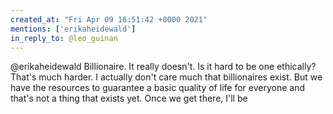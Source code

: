 ```yaml
---
created_at: "Fri Apr 09 16:51:42 +0000 2021"
mentions: ['erikaheidewald']
in_reply_to: @leo_guinan
---
```


@erikaheidewald Billionaire. It really doesn't. Is it hard to be one ethically? That's much harder. I actually don't care much that billionaires exist. But we have the resources to guarantee a basic quality of life for everyone and that's not a thing that exists yet. Once we get there, I'll be